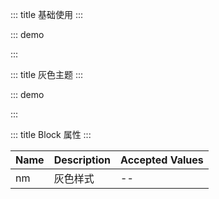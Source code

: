 ::: title 基础使用
:::

::: demo

<template>
  <lay-block>引用区域的文字</lay-block>
</template>

<script>
import { ref } from 'vue'

export default {
  setup() {

    return {
    }
  }
}
</script>

:::

::: title 灰色主题
:::

::: demo

<template>
  <lay-block :nm="nm">引用区域的文字</lay-block>
</template>

<script>
import { ref } from 'vue'

export default {
  setup() {

    const nm = ref(true)

    return {
      nm
    }
  }
}
</script>

:::

::: title Block 属性
:::

| Name   | Description | Accepted Values  |
| ----- | ------ | -------------- |
| nm | 灰色样式 | -- |